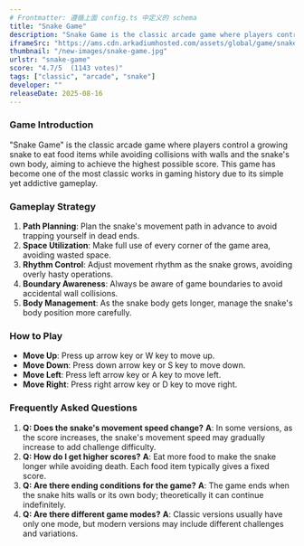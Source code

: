 ```yaml
---
# Frontmatter: 遵循上面 config.ts 中定义的 schema
title: "Snake Game"
description: "Snake Game is the classic arcade game where players control a growing snake to eat food items while avoiding collisions with walls and the snake's own body, aiming to achieve the highest possible score."
iframeSrc: "https://ams.cdn.arkadiumhosted.com/assets/global/game/snake/"
thumbnail: "/new-images/snake-game.jpg"
urlstr: "snake-game"
score: "4.7/5  (1143 votes)"
tags: ["classic", "arcade", "snake"]
developer: ""
releaseDate: 2025-08-16
---
```




### Game Introduction

"Snake Game" is the classic arcade game where players control a growing snake to eat food items while avoiding collisions with walls and the snake's own body, aiming to achieve the highest possible score. This game has become one of the most classic works in gaming history due to its simple yet addictive gameplay.

### Gameplay Strategy

1.  **Path Planning**: Plan the snake's movement path in advance to avoid trapping yourself in dead ends.
2.  **Space Utilization**: Make full use of every corner of the game area, avoiding wasted space.
3.  **Rhythm Control**: Adjust movement rhythm as the snake grows, avoiding overly hasty operations.
4.  **Boundary Awareness**: Always be aware of game boundaries to avoid accidental wall collisions.
5.  **Body Management**: As the snake body gets longer, manage the snake's body position more carefully.

### How to Play

*   **Move Up**: Press up arrow key or W key to move up.
*   **Move Down**: Press down arrow key or S key to move down.
*   **Move Left**: Press left arrow key or A key to move left.
*   **Move Right**: Press right arrow key or D key to move right.

### Frequently Asked Questions

1.  **Q: Does the snake's movement speed change?**
    **A**: In some versions, as the score increases, the snake's movement speed may gradually increase to add challenge difficulty.
2.  **Q: How do I get higher scores?**
    **A**: Eat more food to make the snake longer while avoiding death. Each food item typically gives a fixed score.
3.  **Q: Are there ending conditions for the game?**
    **A**: The game ends when the snake hits walls or its own body; theoretically it can continue indefinitely.
4.  **Q: Are there different game modes?**
    **A**: Classic versions usually have only one mode, but modern versions may include different challenges and variations.